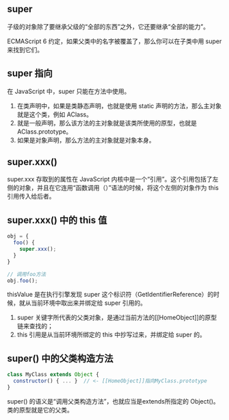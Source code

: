 ## super
子级的对象除了要继承父级的“全部的东西”之外，它还要继承“全部的能力”。

ECMAScript 6 约定，如果父类中的名字被覆盖了，那么你可以在子类中用 super 来找到它们。

## super 指向
在 JavaScript 中，super 只能在方法中使用。

1. 在类声明中，如果是类静态声明，也就是使用 static 声明的方法，那么主对象就是这个类，例如 AClass。
2. 就是一般声明，那么该方法的主对象就是该类所使用的原型，也就是 AClass.prototype。
3. 如果是对象声明，那么方法的主对象就是对象本身。

## super.xxx()
super.xxx 存取到的属性在 JavaScript 内核中是一个“引用”。这个引用包括了左侧的对象，并且在它连用“函数调用（）”语法的时候，将这个左侧的对象作为 this 引用传入给后者。

## super.xxx() 中的 this 值
```javascript
obj = {
  foo() {
    super.xxx();
  }
}

// 调用foo方法
obj.foo();
```

thisValue 是在执行引擎发现 super 这个标识符（GetIdentifierReference）的时候，就从当前环境中取出来并绑定给 super 引用的。

1. super 关键字所代表的父类对象，是通过当前方法的[[HomeObject]]的原型链来查找的；
2. this 引用是从当前环境所绑定的 this 中抄写过来，并绑定给 super 的。

## super() 中的父类构造方法
```javascript
class MyClass extends Object {
  constructor() { ... }  // <- [[HomeObject]]指向MyClass.prototype
}
```

super() 的语义是“调用父类构造方法”，也就应当是extends所指定的 Object()。类的原型就是它的父类。

